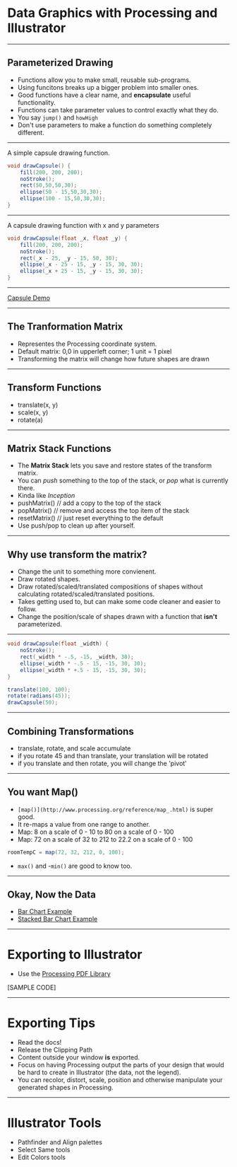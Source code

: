 # Data Graphics with Processing and Illustrator

------

## Parameterized Drawing

- Functions allow you to make small, reusable sub-programs.
- Using funcitons breaks up a bigger problem into smaller ones.
- Good functions have a clear name, and **encapsulate** useful functionality.
- Functions can take parameter values to control exactly what they do.
- You say `jump()` and `howHigh`
- Don't use parameters to make a function do something completely different.

---

A simple capsule drawing function.

```java
void drawCapsule() {
	fill(200, 200, 200);
	noStroke();
	rect(50,50,50,30);
	ellipse(50 - 15,50,30,30);
	ellipse(100 - 15,50,30,30);
}
```

---

A capsule drawing function with x and y parameters

```java
void drawCapsule(float _x, float _y) {
	fill(200, 200, 200);
	noStroke();
	rect(_x - 25, _y - 15, 50, 30);
	ellipse(_x - 25 - 15, _y - 15, 30, 30);
	ellipse(_x + 25 - 15, _y - 15, 30, 30);
}
```

---

[Capsule Demo](https://github.com/jbakse/psam5600_demos/tree/master/data_driven/capsule)







------

## The Tranformation Matrix

- Representes the Processing coordinate system.
- Default matrix:  0,0 in upperleft corner; 1 unit = 1 pixel
- Transforming the matrix will change how future shapes are drawn

---

## Transform Functions
- translate(x, y)
- scale(x, y)
- rotate(a)

---

## Matrix Stack Functions

- The __Matrix Stack__ lets you save and restore states of the transform matrix.
- You can _push_ something to the top of the stack, or _pop_ what is currently there. 
- Kinda like _Inception_
- pushMatrix() // add a copy to the top of the stack
- popMatrix() // remove and access the top item of the stack
- resetMatrix() // just reset everything to the default
- Use push/pop to clean up after yourself.

---

## Why use transform the matrix?

- Change the unit to something more convienent.
- Draw rotated shapes.
- Draw rotated/scaled/translated compositions of shapes without calculating rotated/scaled/translated positions.
- Takes getting used to, but can make some code cleaner and easier to follow.
- Change the position/scale of shapes drawn with a function that __isn't__ parameterized.

---

```java
void drawCapsule(float _width) {
	noStroke();
	rect(_width * -.5, -15, _width, 30);
	ellipse(_width * -.5 - 15, -15, 30, 30);
	ellipse(_width * +.5 - 15, -15, 30, 30);
}

translate(100, 100);
rotate(radians(45));
drawCapsule(50);
```

---

## Combining Transformations

- translate, rotate, and scale accumulate
- if you rotate 45 and than translate, your translation will be rotated
- if you translate and then rotate, you will change the 'pivot'

------

## You want Map()

- `[map()](http://www.processing.org/reference/map_.html)` is super good.
- It re-maps a value from one range to another.
- Map: 8 on a scale of 0 - 10 to 80 on a scale of 0 - 100
- Map: 72 on a scale of 32 to 212 to 22.2 on a scale of 0 - 100

```java
roomTempC = map(72, 32, 212, 0, 100);
```

- `max()` and -`min()` are good to know too.

------

## Okay, Now the Data

- [Bar Chart Example](https://github.com/jbakse/psam5600_demos/tree/master/data_driven/bar)
- [Stacked Bar Chart Example](https://github.com/jbakse/psam5600_demos/tree/master/data_driven/stacked_bar)



------

# Exporting to Illustrator

- Use the [Processing PDF Library](http://processing.org/reference/libraries/pdf/)

[SAMPLE CODE]

---

# Exporting Tips

- Read the docs!
- Release the Clipping Path
- Content outside your window __is__ exported.
- Focus on having Processing output the parts of your design that would be hard to create in Illustrator (the data, not the legend).
- You can recolor, distort, scale, position and otherwise manipulate your generated shapes in Processing.

---

# Illustrator Tools

- Pathfinder and Align palettes
- Select Same tools
- Edit Colors tools
